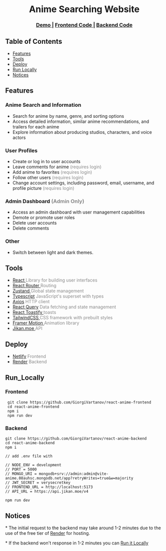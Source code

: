 <h1 align="center">Anime Searching Website</h1>

<div align="center">
  <h3>
    <a href="https://animepx.netlify.app/">
      Demo
    </a>
    <span> | </span>
    <a href="https://github.com/GiorgiVartanov/react-anime-frontend">
      Frontend Code
    </a>
    <span> | </span>
    <a href="https://github.com/GiorgiVartanov/react-anime-backend">
      Backend Code
    </a>
  </h3>
</div>

## Table of Contents

- [Features](#features)
- [Tools](#tools)
- [Deploy](#deploy)
- [Run Locally](#run_locally)
- [Notices](#notices)

## Features

### Anime Search and Information

- Search for anime by name, genre, and sorting options
- Access detailed information, similar anime recommendations, and trailers for each anime
- Explore information about producing studios, characters, and voice actors

### User Profiles

- Create or log in to user accounts
- Leave comments for anime <span style="opacity: 0.5;"> (requires login) </span>
- Add anime to favorites<span style="opacity: 0.5;"> (requires login) </span>
- Follow other users <span style="opacity: 0.5;"> (requires login) </span>
- Change account settings, including password, email, username, and profile picture <span style="opacity: 0.5;"> (requires login) </span>

### Admin Dashboard <span style="opacity: 0.5;"> (Admin Only) </span>

- Access an admin dashboard with user management capabilities
- Demote or promote user roles
- Delete user accounts
- Delete comments

### Other

- Switch between light and dark themes.

## Tools

- <a href="https://react.dev"> React </a> <span style="opacity: 0.5;"> Library for building user interfaces </span>
- <a href="https://reactrouter.com"> React Router </a> <span style="opacity: 0.5;"> Routing </span>
- <a href="https://zustand-demo.pmnd.rs/"> Zustand </a> <span style="opacity: 0.5;"> Global state management </span>
- <a href="https://www.typescriptlang.org/">Typescript</a> <span style="opacity: 0.5;"> JavaScript's superset with types </span>
- <a href="https://axios-http.com/docs/intro">Axios</a> <span style="opacity: 0.5;"> HTTP client </span>
- <a href="https://www.typescriptlang.org/">React Query</a> <span style="opacity: 0.5;"> Data fetching and state management </span>
- <a href="https://fkhadra.github.io/react-toastify/introduction"> React Toastify </a> <span style="opacity: 0.5;"> toasts </span>
- <a href="https://tailwindcss.com"> TailwindCSS </a> <span style="opacity: 0.5;"> CSS framework with prebuilt styles </span>
- <a href="https://www.framer.com/motion/"> Framer Motion </a> <span style="opacity: 0.5;"> Animation library </span>
- <a href="https://jikan.moe/"> Jikan.moe </a> <span style="opacity: 0.5;"> API </span>

## Deploy

- <a href="https://www.netlify.com">Netlify</a> <span style="opacity: 0.5;"> Frontend </span>
- <a href="https://render.com">Render</a> <span style="opacity: 0.5;"> Backend </span>

## Run_Locally

### Frontend

```
 git clone https://github.com/GiorgiVartanov/react-anime-frontend
 cd react-anime-frontend
 npm i
 npm run dev
```

### Backend

```
git clone https://github.com/GiorgiVartanov/react-anime-backend
cd react-anime-backend
npm i

// add .env file with

// NODE_ENV = development
// PORT = 5000
// MONGO_URI = mongodb+srv://admin:admin@vite-anime.08auhsc.mongodb.net/app?retryWrites=true&w=majority
// JWT_SECRET = verysecretkey
// FRONTEND_URL = http://localhost:5173
// API_URL = https://api.jikan.moe/v4

npm run dev
```

## Notices

\* The initial request to the backend may take around 1-2 minutes due to the use of the free tier of <a href="https://render.com">Render</a> for hosting.

\* If the backend won't response in 1-2 minutes you can [Run it Locally](#run_locally)
